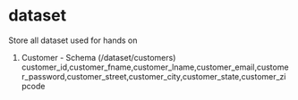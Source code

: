 # dataset
Store all dataset used for hands on

1. Customer - Schema (/dataset/customers)
customer_id,customer_fname,customer_lname,customer_email,customer_password,customer_street,customer_city,customer_state,customer_zipcode
